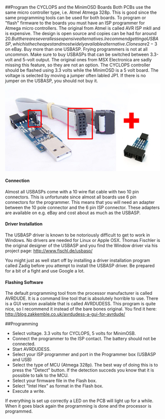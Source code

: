 ##Program the CYCLOPS and the MinimOSD Boards
Both PCBs use the same micro controller type, i.e. Atmel Atmega 328p.
This is good since the same programming tools can be used for both boards. 
To program or "flash" firmware to the boards you must have an ISP programmer for Atmega micro controllers.
The original from Atmel is called AVR ISP mkII and is expensive.
The design is open source and copies can be had for around 20$.
But there are several less expensive alternatives.
I recommend getting a USBASP, which is the cheapest and most widely available alternative. 
Clones are 2-3$ on eBay.
Buy more than one USBASP. Frying programmers is not at all uncommon.
Make sure to buy USBASPs that can be switched between 3.3-volt and 5-volt output.
The original ones from MSX Electronica are sadly missing this feature, so they are not an option.
The CYCLOPS controller should be flashed using 3.3 volts while the MinimOSD is a 5 volt board.
The voltage is selected by moving a jumper often labled JP1. If there is no jumper on the USBASP, you should not buy it.
![USBASP](/images/usbasp_and_adapter.jpg)

#### Connection
Almost all USBASPs come with a 10 wire flat cable with two 10 pin connectors.
This is unfortunate since almost all boards use 6 pin connectors for the programmer.
This means that you will need an adapter between the 10 pole connector and the 6 pin ISP connector.
These adapters are available on e.g. eBay and cost about as much as the USBASP.

#### Driver Installation
The USBASP driver is known to be notoriously difficult to get to work in Windows.
No drivers are needed for Linux or Apple OSX.
Thomas Fischler is the original designer of the USBASP and you find the Window driver via his project page: http://www.fischl.de/usbasp/

You might just as well start off by installing a driver installation program called Zadig before you attempt to install the USBASP driver.
Be prepared for a bit of a fight and use Google a lot.

#### Flashing Software
The default programming tool from the processor manufacturer is called AVRDUDE.
It is a command line tool that is absolutely horrible to use.
There is a GUI version available that is called AVRDUDESS. 
This program is quite nice, so I recommend it instead of the bare bones original.
You find it here: http://blog.zakkemble.co.uk/avrdudess-a-gui-for-avrdude/

##Programming
- Select voltage. 3.3 volts for CYCLOPS, 5 volts for MinimOSB.
- Connect the programmer to the ISP contact. The battery should not be connected.
- Start AVRDUDESS.
- Select your ISP programmer and port in the Programmer box (USBASP and USB)
- Select the type of MCU (Atmega 328p). The best way of doing this is to press the "Detect" button. If the detection succeds you know that it is possible to talk to the MCU.
- Select your firmware file in the Flash box.
- Select "Intel Hex" as format in the Flash box.
- Execute a write.

If everything is set up correctly a LED on the PCB will light up for a while.
When it goes black again the programming is done and the processor is programmed.

